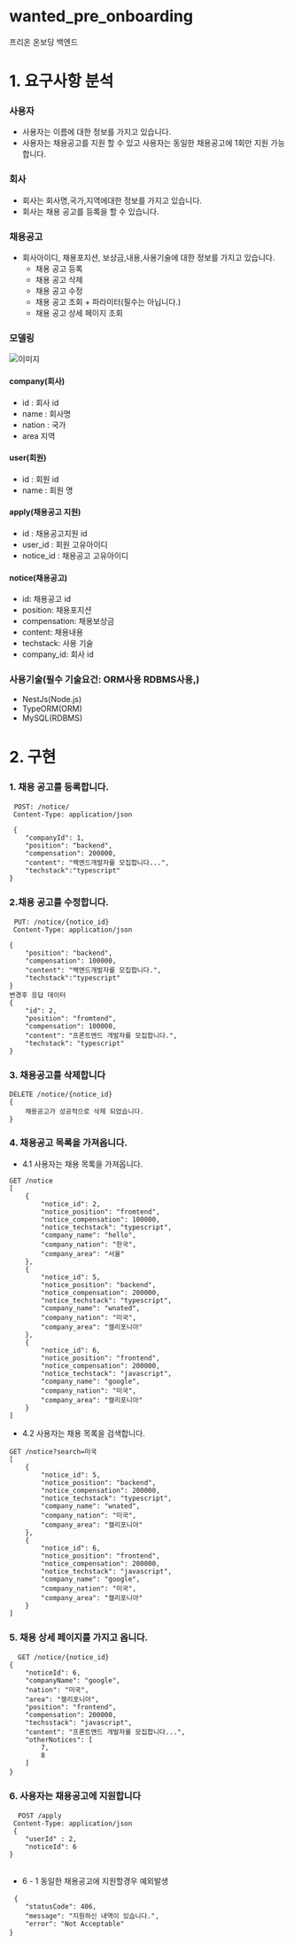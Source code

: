# wanted_pre_onboarding
프리온 온보딩 백엔드

# 1. 요구사항 분석
### 사용자
- 사용자는 이름에 대한 정보를 가지고 있습니다.
- 사용자는 채용공고를 지원 할 수 있고 사용자는 동일한 채용공고에 1회만 지원 가능합니다.

### 회사
- 회사는 회사명,국가,지역에대한 정보를 가지고 있습니다.
- 회사는 채용 공고를 등록을 할 수 있습니다.
### 채용공고
- 회사아이디, 채용포지션, 보상금,내용,사용기술에 대한 정보를 가지고 있습니다.
    - 채용 공고 등록
    - 채용 공고 삭제
    - 채용 공고 수정
    - 채용 공고 조회 + 파라미터(필수는 아닙니다.)
    - 채용 공고 상세 페이지 조회
### 모델링
![이미지](/img/wanteddb.png)
#### company(회사)
- id : 회사 id
- name : 회사명 
- nation : 국가 
- area 지역

#### user(회원)
- id : 회원 id
- name : 회원 명

#### apply(채용공고 지원)
- id : 채용공고지원 id
- user_id : 회원 고유아이디
- notice_id : 채용공고 고유아이디

#### notice(채용공고)
- id: 채용공고 id
- position: 채용포지션
- compensation: 채용보상금
- content: 채용내용
- techstack: 사용 기술
- company_id: 회사 id

### 사용기술(필수 기술요건: ORM사용 RDBMS사용,)
- NestJs(Node.js)
- TypeORM(ORM)
- MySQL(RDBMS)

# 2. 구현
 ### 1. 채용 공고를 등록합니다. 
 <pre> <code>POST: /notice/
 Content-Type: application/json

 {
    "companyId": 1,
    "position": "backend",
    "compensation": 200000,
    "content": "백엔드개발자를 모집합니다...",
    "techstack":"typescript"
}</code></pre>

### 2.채용 공고를 수정합니다.
<pre> <code>PUT: /notice/{notice_id}
 Content-Type: application/json

{
    "position": "backend",
    "compensation": 100000,
    "content": "백엔드개발자를 모집합니다.",
    "techstack":"typescript"
}
변경후 응답 데이터
{
    "id": 2,
    "position": "fromtend",
    "compensation": 100000,
    "content": "프론트엔드 개발자를 모집합니다.",
    "techstack": "typescript"
}
</code></pre>

### 3. 채용공고를 삭제합니다
<pre><code>DELETE /notice/{notice_id}
{
    채용공고가 성공적으로 삭제 되었습니다.
}</code></pre>

### 4. 채용공고 목록을 가져옵니다.
- 4.1 사용자는 채용 목록을 가져옵니다.
<pre><code>GET /notice
[
    {
        "notice_id": 2,
        "notice_position": "fromtend",
        "notice_compensation": 100000,
        "notice_techstack": "typescript",
        "company_name": "hello",
        "company_nation": "한국",
        "company_area": "서울"
    },
    {
        "notice_id": 5,
        "notice_position": "backend",
        "notice_compensation": 200000,
        "notice_techstack": "typescript",
        "company_name": "wnated",
        "company_nation": "미국",
        "company_area": "캘리포니아"
    },
    {
        "notice_id": 6,
        "notice_position": "frontend",
        "notice_compensation": 200000,
        "notice_techstack": "javascript",
        "company_name": "google",
        "company_nation": "미국",
        "company_area": "캘리포니아"
    }
]</code></pre>
- 4.2 사용자는 채용 목록을 검색합니다.
<pre><code>GET /notice?search=미국
[
    {
        "notice_id": 5,
        "notice_position": "backend",
        "notice_compensation": 200000,
        "notice_techstack": "typescript",
        "company_name": "wnated",
        "company_nation": "미국",
        "company_area": "캘리포니아"
    },
    {
        "notice_id": 6,
        "notice_position": "frontend",
        "notice_compensation": 200000,
        "notice_techstack": "javascript",
        "company_name": "google",
        "company_nation": "미국",
        "company_area": "캘리포니아"
    }
]</code></pre>

### 5. 채용 상세 페이지를 가지고 옵니다.
<pre> <code> GET /notice/{notice_id}
{
    "noticeId": 6,
    "companyName": "google",
    "nation": "미국",
    "area": "캘리포니아",
    "position": "frontend",
    "compensation": 200000,
    "techsstack": "javascript",
    "content": "프론트엔드 개발자를 모집합니다...",
    "otherNotices": [
        7,
        8
    ]
}</code> </pre>
 ### 6. 사용자는 채용공고에 지원합니다
 <pre> <code> POST /apply 
 Content-Type: application/json
 {
    "userId" : 2,
    "noticeId": 6
}
 </code> </pre>
  - 6 - 1 동일한 채용공고에 지원할경우 예외발생 
<pre> <code>{
    "statusCode": 406,
    "message": "지원하신 내역이 있습니다.",
    "error": "Not Acceptable"
}</code> </pre>